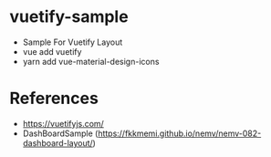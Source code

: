 # vuetify-sample
 - Sample For Vuetify Layout
 - vue add vuetify
 - yarn add vue-material-design-icons 
 

# References 
 - https://vuetifyjs.com/
 - DashBoardSample (https://fkkmemi.github.io/nemv/nemv-082-dashboard-layout/)